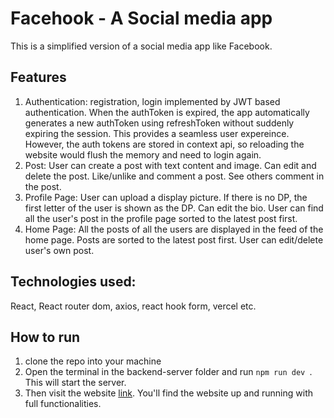 # Facehook - A Social media app
This is a simplified version of a social media app like Facebook.

## Features
1. Authentication: registration, login implemented by JWT based authentication. When the authToken is expired, the app automatically generates a new authToken using refreshToken without suddenly expiring the session. This provides a seamless user expereince. However, the auth tokens are stored in context api, so reloading the website would flush the memory and need to login again.
2. Post: User can create a post with text content and image. Can edit and delete the post. Like/unlike and comment a post. See others comment in the post.
3. Profile Page: User can upload a display picture. If there is no DP, the first letter of the user is shown as the DP. Can edit the bio. User can find all the user's post in the profile page sorted to the latest post first.
4. Home Page: All the posts of all the users are displayed in the feed of the home page. Posts are sorted to the latest post first. User can edit/delete user's own post.

## Technologies used:
React, React router dom, axios, react hook form, vercel etc.

## How to run
1. clone the repo into your machine
2. Open the terminal in the backend-server folder and run ```npm run dev ```. This will start the server.
3. Then visit the website [link](https://facehook-phi.vercel.app/). You'll find the website up and running with full functionalities.

